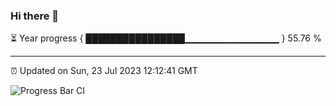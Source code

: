 ### Hi there 👋

⏳ Year progress { ████████████████▁▁▁▁▁▁▁▁▁▁▁▁▁▁ } 55.76 %

---

⏰ Updated on Sun, 23 Jul 2023 12:12:41 GMT

![Progress Bar CI](https://github.com/Shyam-Makwana/GitHub-Actions-Demo/workflows/Progress%20Bar%20CI/badge.svg)

